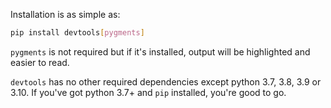 Installation is as simple as:

```bash
pip install devtools[pygments]
```

`pygments` is not required but if it's installed, output will be highlighted and easier to read.

`devtools` has no other required dependencies except python 3.7, 3.8, 3.9 or 3.10.
If you've got python 3.7+ and `pip` installed, you're good to go.
